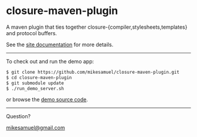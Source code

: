 # closure-maven-plugin

A maven plugin that ties together closure-{compiler,stylesheets,templates} and protocol buffers.

See the [site documentation](https://mikesamuel.github.io/closure-maven-plugin/closure-maven-plugin/index.html) for more details.

----

To check out and run the demo app:

```bash
$ git clone https://github.com/mikesamuel/closure-maven-plugin.git
$ cd closure-maven-plugin
$ git submodule update
$ ./run_demo_server.sh
```

or browse the [demo source code](https://github.com/mikesamuel/closure-maven-plugin/tree/master/plugin/src/it/demo).

----

Question?

mikesamuel@gmail.com
